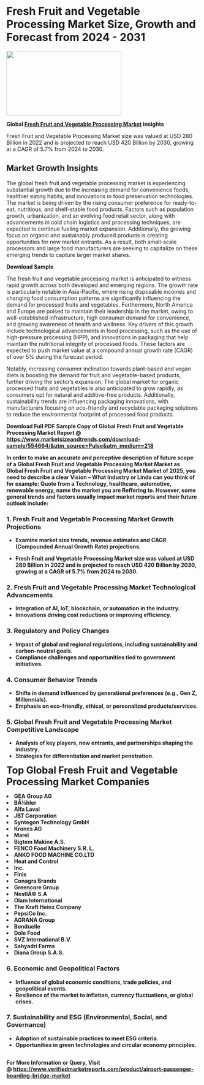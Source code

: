 <H1>Fresh Fruit and Vegetable Processing Market Size, Growth and Forecast from 2024 - 2031</H1><img class="aligncenter size-medium wp-image-584254" src="https://thirdeyenews.in/wp-content/uploads/2024/09/Global-Market-Research-300x168.jpeg" alt="" width="300" height="168" /><p><strong>Global&nbsp;<a href="https://www.marketsizeandtrends.com/download-sample/554664/&amp;utm_source=Pulse&amp;utm_medium=218">Fresh Fruit and Vegetable Processing Market</a> Insights</strong></p><p>Fresh Fruit and Vegetable Processing Market size was valued at USD 280 Billion in 2022 and is projected to reach USD 420 Billion by 2030, growing at a CAGR of 5.7% from 2024 to 2030.</p><p><h2>Market Growth Insights</h2> <p>The global fresh fruit and vegetable processing market is experiencing substantial growth due to the increasing demand for convenience foods, healthier eating habits, and innovations in food preservation technologies. The market is being driven by the rising consumer preference for ready-to-eat, nutritious, and shelf-stable food products. Factors such as population growth, urbanization, and an evolving food retail sector, along with advancements in cold chain logistics and processing techniques, are expected to continue fueling market expansion. Additionally, the growing focus on organic and sustainably produced products is creating opportunities for new market entrants. As a result, both small-scale processors and large food manufacturers are seeking to capitalize on these emerging trends to capture larger market shares.</p> <p><strong>Download Sample</strong></p> <p>The fresh fruit and vegetable processing market is anticipated to witness rapid growth across both developed and emerging regions. The growth rate is particularly notable in Asia-Pacific, where rising disposable incomes and changing food consumption patterns are significantly influencing the demand for processed fruits and vegetables. Furthermore, North America and Europe are poised to maintain their leadership in the market, owing to well-established infrastructure, high consumer demand for convenience, and growing awareness of health and wellness. Key drivers of this growth include technological advancements in food processing, such as the use of high-pressure processing (HPP), and innovations in packaging that help maintain the nutritional integrity of processed foods. These factors are expected to push market value at a compound annual growth rate (CAGR) of over 5% during the forecast period. <p>Notably, increasing consumer inclination towards plant-based and vegan diets is boosting the demand for fruit and vegetable-based products, further driving the sector’s expansion. The global market for organic processed fruits and vegetables is also anticipated to grow rapidly, as consumers opt for natural and additive-free products. Additionally, sustainability trends are influencing packaging innovations, with manufacturers focusing on eco-friendly and recyclable packaging solutions to reduce the environmental footprint of processed food products.</p> <p><strong></p><p><span class=""><strong>Download Full PDF Sample Copy of Global Fresh Fruit and Vegetable Processing Market Report</strong> @ <a href="https://www.marketsizeandtrends.com/download-sample/554664/&amp;utm_source=Pulse&amp;utm_medium=218" target="_blank">https://www.marketsizeandtrends.com/download-sample/554664/&amp;utm_source=Pulse&amp;utm_medium=218</a></span></p><p>In order to make an accurate and perceptive description of future scope of a Global&nbsp;Fresh Fruit and Vegetable Processing Market Market as Global&nbsp;Fresh Fruit and Vegetable Processing Market Market of 2025, you need to describe a clear Vision &ndash; What Industry or Linda can you think of for example: Quote from a Technology, healthcare, automotive, renewable energy, name the market you are Reffering to. However, some general trends and factors usually impact market reports and their future outlook include:</p><h3>1.&nbsp;<strong>Fresh Fruit and Vegetable Processing Market Growth Projections</strong></h3><ul><li>Examine market size trends, revenue estimates and CAGR (Compounded Annual Growth Rate) projections.</li><li><p>Fresh Fruit and Vegetable Processing Market size was valued at USD 280 Billion in 2022 and is projected to reach USD 420 Billion by 2030, growing at a CAGR of 5.7% from 2024 to 2030.</p></li></ul><h3>2.&nbsp;<strong>Fresh Fruit and Vegetable Processing Market Technological Advancements</strong></h3><ul><li>Integration of AI, IoT, blockchain, or automation in the industry.</li><li>Innovations driving cost reductions or improving efficiency.</li></ul><h3>3.&nbsp;<strong>Regulatory and Policy Changes</strong></h3><ul><li>Impact of global and regional regulations, including sustainability and carbon-neutral goals.</li><li>Compliance challenges and opportunities tied to government initiatives.</li></ul><h3>4.&nbsp;<strong>Consumer Behavior Trends</strong></h3><ul><li>Shifts in demand influenced by generational preferences (e.g., Gen Z, Millennials).</li><li>Emphasis on eco-friendly, ethical, or personalized products/services.</li></ul><h3>5.&nbsp;<strong>Global Fresh Fruit and Vegetable Processing Market Competitive Landscape</strong></h3><ul><li>Analysis of key players, new entrants, and partnerships shaping the industry.</li><li>Strategies for differentiation and market penetration.</li></ul><p data-pm-slice="1 1 []"><span style="color: inherit; font-family: inherit; font-size: 25px;">Top Global Fresh Fruit and Vegetable Processing Market Companies</span></p><div class="" data-test-id=""><p><li>GEA Group AG</li><li> BÃ¼hler</li><li> Alfa Laval</li><li> JBT Corporation</li><li> Syntegon Technology GmbH</li><li> Krones AG</li><li> Marel</li><li> Bigtem Makine A.S.</li><li> FENCO Food Machinery S.R. L.</li><li> ANKO FOOD MACHINE CO.LTD</li><li> Heat and Control</li><li> Inc.</li><li> Finis</li><li> Conagra Brands</li><li> Greencore Group</li><li> NestlÃ© S.A</li><li> Olam International</li><li> The Kraft Heinz Company</li><li> PepsiCo Inc.</li><li> AGRANA Group</li><li> Bonduelle</li><li> Dole Food</li><li> SVZ International B.V.</li><li> Sahyadri Farms</li><li> Diana Group S.A.S.</li></p></div><h3>6.&nbsp;<strong>Economic and Geopolitical Factors</strong></h3><ul><li>Influence of global economic conditions, trade policies, and geopolitical events.</li><li>Resilience of the market to inflation, currency fluctuations, or global crises.</li></ul><h3>7.&nbsp;<strong>Sustainability and ESG (Environmental, Social, and Governance)</strong></h3><ul><li>Adoption of sustainable practices to meet ESG criteria.</li><li>Opportunities in green technologies and circular economy principles.</li></ul><h2><strong style="font-size: 14px;">For More Information or Query, Visit @&nbsp;</strong><a style="background-color: #ffffff; font-size: 14px;" href="https://www.marketsizeandtrends.com/report/fresh-fruit-and-vegetable-processing-market/" target="_blank">https://www.verifiedmarketreports.com/product/airport-passenger-boarding-bridge-market</a></h2>
